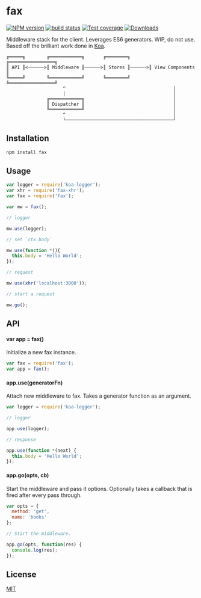 # fax
[![NPM version][npm-image]][npm-url]
[![build status][travis-image]][travis-url]
[![Test coverage][coveralls-image]][coveralls-url]
[![Downloads][downloads-image]][downloads-url]

Middleware stack for the client. Leverages ES6 generators. WIP, do not use.
Based off the brilliant work done in [Koa](http://koajs.com).
```
╔═════╗        ╔════════════╗       ╔════════╗       ╔═════════════════╗
║ API ║<──────>║ Middleware ║──────>║ Stores ║──────>║ View Components ║
╚═════╝        ╚════════════╝       ╚════════╝       ╚═════════════════╝
                     ^                                        │
                     │                                        │
               ╔════════════╗                                 │
               ║ Dispatcher ║                                 │
               ╚════════════╝                                 │
                     ^                                        │
                     └────────────────────────────────────────┘
```

## Installation
```sh
npm install fax
```

## Usage
```js
var logger = require('koa-logger');
var xhr = require('fax-xhr');
var fax = require('fax');

var mw = fax();

// logger

mw.use(logger);

// set `ctx.body`

mw.use(function *(){
  this.body = 'Hello World';
});

// request

mw.use(xhr('localhost:3000'));

// start a request

mw.go();
```

## API
#### var app = fax()
Initialize a new fax instance.
```js
var fax = require('fax');
var app = fax();
```

#### app.use(generatorFn)
Attach new middleware to fax. Takes a generator function as an argument.
```js
var logger = require('koa-logger');

// logger

app.use(logger);

// response

app.use(function *(next) {
  this.body = 'Hello World';
});
```

#### app.go(opts, cb)
Start the middleware and pass it options. Optionally takes a callback that is fired
after every pass through.
```js
var opts = {
  method: 'get',
  name: 'books'
};

// Start the middleware.

app.go(opts, function(res) {
  console.log(res);
});
```

## License
[MIT](https://tldrlegal.com/license/mit-license)

[npm-image]: https://img.shields.io/npm/v/fax.svg?style=flat-square
[npm-url]: https://npmjs.org/package/fax
[travis-image]: https://img.shields.io/travis/yoshuawuyts/fax.svg?style=flat-square
[travis-url]: https://travis-ci.org/yoshuawuyts/fax
[coveralls-image]: https://img.shields.io/coveralls/yoshuawuyts/fax.svg?style=flat-square
[coveralls-url]: https://coveralls.io/r/yoshuawuyts/fax?branch=master
[downloads-image]: http://img.shields.io/npm/dm/fax.svg?style=flat-square
[downloads-url]: https://npmjs.org/package/fax
